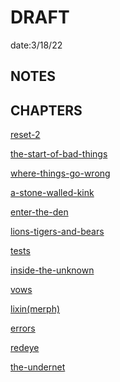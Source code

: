 # DRAFT
date:3/18/22
## NOTES

## CHAPTERS

[reset-2](reset-2.md)

[the-start-of-bad-things](the-start-of-bad-things.md)

[where-things-go-wrong](where-things-go-wrong.md)

[a-stone-walled-kink](a-stone-walled-kink.md)

[enter-the-den](enter-the-den.md)

[lions-tigers-and-bears](lions-tigers-and-bears.md)

[tests](tests.md)

[inside-the-unknown](inside-the-unknown.md)

[vows](vows.md)

[lixin(merph)](lixin(merph).md)

[errors](errors.md)

[redeye](redeye.md)

[the-undernet](the-undernet.md)



